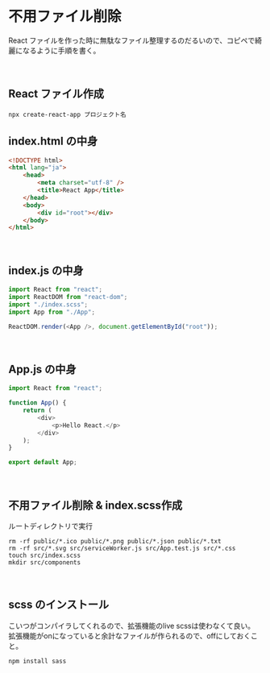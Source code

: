 # 不用ファイル削除

React ファイルを作った時に無駄なファイル整理するのだるいので、コピペで綺麗になるように手順を書く。

<br>

## React ファイル作成

```
npx create-react-app プロジェクト名
```

## index.html の中身

```html
<!DOCTYPE html>
<html lang="ja">
    <head>
        <meta charset="utf-8" />
        <title>React App</title>
    </head>
    <body>
        <div id="root"></div>
    </body>
</html>
```

<br>


## index.js の中身

```js
import React from "react";
import ReactDOM from "react-dom";
import "./index.scss";
import App from "./App";

ReactDOM.render(<App />, document.getElementById("root"));
```

<br>

## App.js の中身

```js
import React from "react";

function App() {
    return (
        <div>
            <p>Hello React.</p>
        </div>
    );
}

export default App;
```

<br>

## 不用ファイル削除 & index.scss作成

ルートディレクトリで実行

```
rm -rf public/*.ico public/*.png public/*.json public/*.txt
rm -rf src/*.svg src/serviceWorker.js src/App.test.js src/*.css
touch src/index.scss
mkdir src/components
```

<br>

## scss のインストール
こいつがコンパイラしてくれるので、拡張機能のlive scssは使わなくて良い。  
拡張機能がonになっていると余計なファイルが作られるので、offにしておくこと。
```
npm install sass
```
